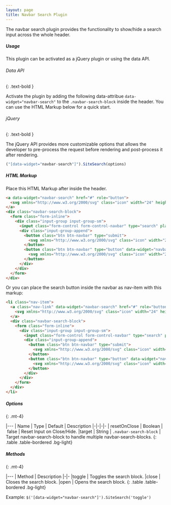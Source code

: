 ```yaml
---
layout: page
title: Navbar Search Plugin
---
```


The navbar search plugin provides the functionality to show/hide a search input across the whole header. 

##### Usage

This plugin can be activated as a jQuery plugin or using the data API. 

###### Data API
{: .text-bold }

Activate the plugin by adding the following data-attribue `data-widget="navbar-search"` to the `.navbar-search-block` inside the header. You can use the HTML Markup below for a quick start.

###### jQuery
{: .text-bold }

The jQuery API provides more customizable options that allows the developer to pre-process the request before rendering and post-process it after rendering. 

```js
("[data-widget="navbar-search"]").SiteSearch(options)
```

##### HTML Markup
Place this HTML Markup after inside the header.
```html
<a data-widget="navbar-search" href="#" role="button">
  <svg xmlns="http://www.w3.org/2000/svg" class="icon" width="24" height="24" viewBox="0 0 24 24" stroke-width="2" stroke="currentColor" fill="none" stroke-linecap="round" stroke-linejoin="round"><path stroke="none" d="M0 0h24v24H0z" fill="none"/><circle cx="10" cy="10" r="7" /><line x1="21" y1="21" x2="15" y2="15" /></svg>
</a>
<div class="navbar-search-block">
  <form class="form-inline">
    <div class="input-group input-group-sm">
      <input class="form-control form-control-navbar" type="search" placeholder="Search" aria-label="Search">
      <div class="input-group-append">
        <button class="btn btn-navbar" type="submit">
          <svg xmlns="http://www.w3.org/2000/svg" class="icon" width="24" height="24" viewBox="0 0 24 24" stroke-width="2" stroke="currentColor" fill="none" stroke-linecap="round" stroke-linejoin="round"><path stroke="none" d="M0 0h24v24H0z" fill="none"/><circle cx="10" cy="10" r="7" /><line x1="21" y1="21" x2="15" y2="15" /></svg>
        </button>
        <button class="btn btn-navbar" type="button" data-widget="navbar-search">
          <svg xmlns="http://www.w3.org/2000/svg" class="icon" width="24" height="24" viewBox="0 0 24 24" stroke-width="2" stroke="currentColor" fill="none" stroke-linecap="round" stroke-linejoin="round"><path stroke="none" d="M0 0h24v24H0z" fill="none"/><line x1="18" y1="6" x2="6" y2="18" /><line x1="6" y1="6" x2="18" y2="18" /></svg>
        </button>
      </div>
    </div>
  </form>
</div>
```

Or you can place the search button inside the navbar as nav-item with this markup:
```html
<li class="nav-item">
  <a class="nav-link" data-widget="navbar-search" href="#" role="button">
    <svg xmlns="http://www.w3.org/2000/svg" class="icon" width="24" height="24" viewBox="0 0 24 24" stroke-width="2" stroke="currentColor" fill="none" stroke-linecap="round" stroke-linejoin="round"><path stroke="none" d="M0 0h24v24H0z" fill="none"/><circle cx="10" cy="10" r="7" /><line x1="21" y1="21" x2="15" y2="15" /></svg>
  </a>
  <div class="navbar-search-block">
    <form class="form-inline">
      <div class="input-group input-group-sm">
        <input class="form-control form-control-navbar" type="search" placeholder="Search" aria-label="Search">
        <div class="input-group-append">
          <button class="btn btn-navbar" type="submit">
            <svg xmlns="http://www.w3.org/2000/svg" class="icon" width="24" height="24" viewBox="0 0 24 24" stroke-width="2" stroke="currentColor" fill="none" stroke-linecap="round" stroke-linejoin="round"><path stroke="none" d="M0 0h24v24H0z" fill="none"/><circle cx="10" cy="10" r="7" /><line x1="21" y1="21" x2="15" y2="15" /></svg>
          </button>
          <button class="btn btn-navbar" type="button" data-widget="navbar-search">
            <svg xmlns="http://www.w3.org/2000/svg" class="icon" width="24" height="24" viewBox="0 0 24 24" stroke-width="2" stroke="currentColor" fill="none" stroke-linecap="round" stroke-linejoin="round"><path stroke="none" d="M0 0h24v24H0z" fill="none"/><line x1="18" y1="6" x2="6" y2="18" /><line x1="6" y1="6" x2="18" y2="18" /></svg>
          </button>
        </div>
      </div>
    </form>
  </div>
</li>
```

##### Options
{: .mt-4}

|---
| Name | Type | Default | Description
|-|-|-|-
| resetOnClose | Boolean | false | Reset Input on Close/Hide.
|target | String | `.navbar-search-block` | Target navbar-search-block to handle multiple navbar-search-blocks.
{: .table .table-bordered .bg-light}


##### Methods
{: .mt-4}

|---
| Method | Description
|-|-
|toggle | Toggles the search block.
|close | Closes the search block.
|open | Opens the search block.
{: .table .table-bordered .bg-light}

Example: `$('[data-widget="navbar-search"]').SiteSearch('toggle')`
